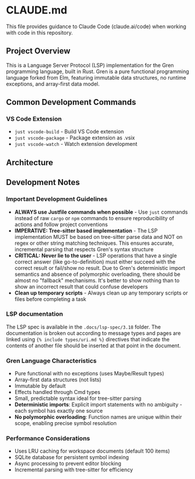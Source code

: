 # CLAUDE.md

This file provides guidance to Claude Code (claude.ai/code) when working with code in this repository.

## Project Overview

This is a Language Server Protocol (LSP) implementation for the Gren programming language, built in Rust. Gren is a pure functional programming language forked from Elm, featuring immutable data structures, no runtime exceptions, and array-first data model.

## Common Development Commands



### VS Code Extension
- `just vscode-build` - Build VS Code extension
- `just vscode-package` - Package extension as .vsix
- `just vscode-watch` - Watch extension development

## Architecture

## Development Notes

### Important Development Guidelines
- **ALWAYS use Justfile commands when possible** - Use `just` commands instead of raw `cargo` or `npm` commands to ensure reproducibility of actions and follow project conventions
- **IMPERATIVE: Tree-sitter based implementation** - The LSP implementation MUST be based on tree-sitter parse data and NOT on regex or other string matching techniques. This ensures accurate, incremental parsing that respects Gren's syntax structure
- **CRITICAL: Never lie to the user** - LSP operations that have a single correct answer (like go-to-definition) must either succeed with the correct result or fail/show no result. Due to Gren's deterministic import semantics and absence of polymorphic overloading, there should be almost no "fallback" mechanisms. It's better to show nothing than to show an incorrect result that could confuse developers
- **Clean up temporary scripts** - Always clean up any temporary scripts or files before completing a task

### LSP documentation
The LSP spec is available in the `.docs/lsp-spec/3.18` folder. The documentation is broken out according to message types and pages are linked using `{% include types/uri.md %}` directives that indicate the contents of another file should be inserted at that point in the document.

### Gren Language Characteristics
- Pure functional with no exceptions (uses Maybe/Result types)
- Array-first data structures (not lists)
- Immutable by default
- Effects handled through Cmd types
- Small, predictable syntax ideal for tree-sitter parsing
- **Deterministic imports**: Explicit import statements with no ambiguity - each symbol has exactly one source
- **No polymorphic overloading**: Function names are unique within their scope, enabling precise symbol resolution

### Performance Considerations
- Uses LRU caching for workspace documents (default 100 items)
- SQLite database for persistent symbol indexing
- Async processing to prevent editor blocking
- Incremental parsing with tree-sitter for efficiency
